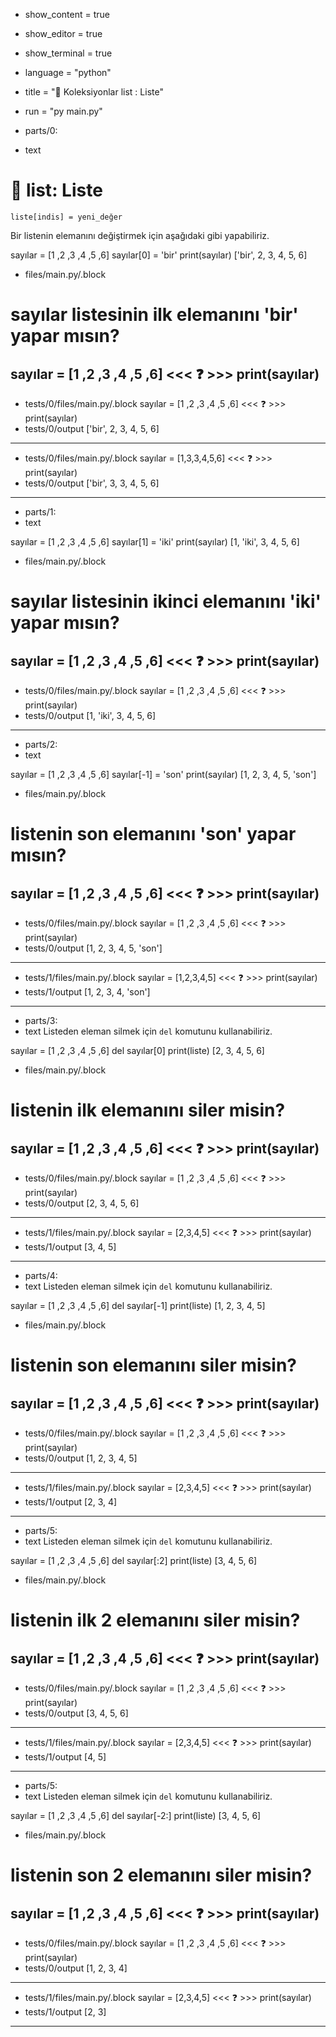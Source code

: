 - show_content = true
- show_editor = true
- show_terminal = true
- language = "python"
- title = "🍇 Koleksiyonlar list : Liste"
- run = "py main.py"

- parts/0:
- text
# 🍇 **list**: Liste

```
liste[indis] = yeni_değer
```
Bir listenin elemanını değiştirmek için aşağıdaki gibi yapabiliriz.

<code-view name="main.py" language="python">
sayılar = [1 ,2 ,3 ,4 ,5 ,6]
sayılar[0] = 'bir'
print(sayılar)
</code-view>
<code-view name="Terminal" language="bash">
['bir', 2, 3, 4, 5, 6]
</code-view>

- files/main.py/.block
# sayılar listesinin ilk elemanını 'bir' yapar mısın?
sayılar = [1 ,2 ,3 ,4 ,5 ,6]
<<< ❓ >>>
print(sayılar)
---------------------
- tests/0/files/main.py/.block
sayılar = [1 ,2 ,3 ,4 ,5 ,6]
<<< ❓ >>>
print(sayılar)
- tests/0/output
['bir', 2, 3, 4, 5, 6]

---------------------
- tests/0/files/main.py/.block
sayılar = [1,3,3,4,5,6]
<<< ❓ >>>
print(sayılar)
- tests/0/output
['bir', 3, 3, 4, 5, 6]

---------------------



- parts/1:
- text

<code-view name="main.py" language="python">
sayılar = [1 ,2 ,3 ,4 ,5 ,6]
sayılar[1] = 'iki'
print(sayılar)
</code-view>
<code-view name="Terminal" language="bash">
[1, 'iki', 3, 4, 5, 6]
</code-view>

- files/main.py/.block
# sayılar listesinin ikinci elemanını 'iki' yapar mısın?
sayılar = [1 ,2 ,3 ,4 ,5 ,6]
<<< ❓ >>>
print(sayılar)
---------------------
- tests/0/files/main.py/.block
sayılar = [1 ,2 ,3 ,4 ,5 ,6]
<<< ❓ >>>
print(sayılar)
- tests/0/output
[1, 'iki', 3, 4, 5, 6]

---------------------



- parts/2:
- text

<code-view name="main.py" language="python">
sayılar = [1 ,2 ,3 ,4 ,5 ,6]
sayılar[-1] = 'son'
print(sayılar)
</code-view>
<code-view name="Terminal" language="bash">
[1, 2, 3, 4, 5, 'son']
</code-view>

- files/main.py/.block
# listenin son elemanını 'son' yapar mısın?
sayılar = [1 ,2 ,3 ,4 ,5 ,6]
<<< ❓ >>>
print(sayılar)
---------------------
- tests/0/files/main.py/.block
sayılar = [1 ,2 ,3 ,4 ,5 ,6]
<<< ❓ >>>
print(sayılar)
- tests/0/output
[1, 2, 3, 4, 5, 'son']

---------------------
- tests/1/files/main.py/.block
sayılar = [1,2,3,4,5]
<<< ❓ >>>
print(sayılar)
- tests/1/output
[1, 2, 3, 4, 'son']

---------------------






- parts/3:
- text
Listeden eleman silmek için ``del`` komutunu kullanabiliriz.

<code-view name="main.py" language="python">
sayılar = [1 ,2 ,3 ,4 ,5 ,6]
del sayılar[0]
print(liste)
</code-view>
<code-view name="Terminal" language="bash">
[2, 3, 4, 5, 6]
</code-view>

- files/main.py/.block
# listenin ilk elemanını siler misin?
sayılar = [1 ,2 ,3 ,4 ,5 ,6]
<<< ❓ >>>
print(sayılar)
---------------------
- tests/0/files/main.py/.block
sayılar = [1 ,2 ,3 ,4 ,5 ,6]
<<< ❓ >>>
print(sayılar)
- tests/0/output
[2, 3, 4, 5, 6]

---------------------
- tests/1/files/main.py/.block
sayılar = [2,3,4,5]
<<< ❓ >>>
print(sayılar)
- tests/1/output
[3, 4, 5]

---------------------



- parts/4:
- text
Listeden eleman silmek için ``del`` komutunu kullanabiliriz.

<code-view name="main.py" language="python">
sayılar = [1 ,2 ,3 ,4 ,5 ,6]
del sayılar[-1]
print(liste)
</code-view>
<code-view name="Terminal" language="bash">
[1, 2, 3, 4, 5]
</code-view>

- files/main.py/.block
# listenin son elemanını siler misin?
sayılar = [1 ,2 ,3 ,4 ,5 ,6]
<<< ❓ >>>
print(sayılar)
---------------------
- tests/0/files/main.py/.block
sayılar = [1 ,2 ,3 ,4 ,5 ,6]
<<< ❓ >>>
print(sayılar)
- tests/0/output
[1, 2, 3, 4, 5]

---------------------
- tests/1/files/main.py/.block
sayılar = [2,3,4,5]
<<< ❓ >>>
print(sayılar)
- tests/1/output
[2, 3, 4]

---------------------





- parts/5:
- text
Listeden eleman silmek için ``del`` komutunu kullanabiliriz.

<code-view name="main.py" language="python">
sayılar = [1 ,2 ,3 ,4 ,5 ,6]
del sayılar[:2]
print(liste)
</code-view>
<code-view name="Terminal" language="bash">
[3, 4, 5, 6]
</code-view>

- files/main.py/.block
# listenin ilk 2 elemanını siler misin?
sayılar = [1 ,2 ,3 ,4 ,5 ,6]
<<< ❓ >>>
print(sayılar)
---------------------
- tests/0/files/main.py/.block
sayılar = [1 ,2 ,3 ,4 ,5 ,6]
<<< ❓ >>>
print(sayılar)
- tests/0/output
[3, 4, 5, 6]

---------------------
- tests/1/files/main.py/.block
sayılar = [2,3,4,5]
<<< ❓ >>>
print(sayılar)
- tests/1/output
[4, 5]

---------------------




- parts/5:
- text
Listeden eleman silmek için ``del`` komutunu kullanabiliriz.

<code-view name="main.py" language="python">
sayılar = [1 ,2 ,3 ,4 ,5 ,6]
del sayılar[-2:]
print(liste)
</code-view>
<code-view name="Terminal" language="bash">
[3, 4, 5, 6]
</code-view>

- files/main.py/.block
# listenin son 2 elemanını siler misin?
sayılar = [1 ,2 ,3 ,4 ,5 ,6]
<<< ❓ >>>
print(sayılar)
---------------------
- tests/0/files/main.py/.block
sayılar = [1 ,2 ,3 ,4 ,5 ,6]
<<< ❓ >>>
print(sayılar)
- tests/0/output
[1, 2, 3, 4]

---------------------
- tests/1/files/main.py/.block
sayılar = [2,3,4,5]
<<< ❓ >>>
print(sayılar)
- tests/1/output
[2, 3]

---------------------


